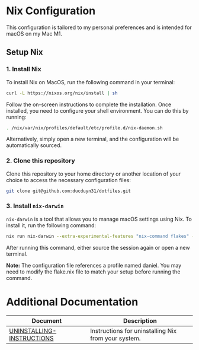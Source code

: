 # Nix Configuration

This configuration is tailored to my personal preferences and is intended for macOS on my Mac M1.

## Setup Nix

### 1. Install Nix

To install Nix on MacOS, run the following command in your terminal:

```bash
curl -L https://nixos.org/nix/install | sh
```

Follow the on-screen instructions to complete the installation. Once installed, you need to configure your shell environment. You can do this by running:

```bash
. /nix/var/nix/profiles/default/etc/profile.d/nix-daemon.sh
```

Alternatively, simply open a new terminal, and the configuration will be automatically sourced.

### 2. Clone this repository

Clone this repository to your home directory or another location of your choice to access the necessary configuration files:

```bash
git clone git@github.com:ducduyn31/dotfiles.git
```

### 3. Install `nix-darwin`

`nix-darwin` is a tool that allows you to manage macOS settings using Nix. To install it, run the following command:

```bash
nix run nix-darwin --extra-experimental-features "nix-command flakes" -- switch --flake ~/.dotfiles/nix-config#daniel
```

After running this command, either source the session again or open a new terminal.

**Note:** The configuration file references a profile named daniel. You may need to modify the flake.nix file to match your setup before running the command.


# Additional Documentation

| Document                                                       | Description                                         |
|----------------------------------------------------------------|-----------------------------------------------------|
| [UNINSTALLING-INSTRUCTIONS](docs/UNINSTALLING-INSTRUCTIONS.md) | Instructions for uninstalling Nix from your system. |
